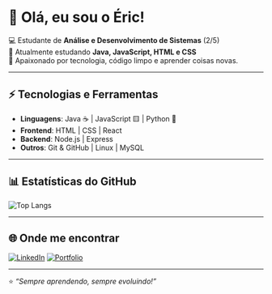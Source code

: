 # 👋 Olá, eu sou o Éric!

💻 Estudante de **Análise e Desenvolvimento de Sistemas** (2/5)  
🌱 Atualmente estudando **Java, JavaScript, HTML e CSS**  
🚀 Apaixonado por tecnologia, código limpo e aprender coisas novas.  

---

## ⚡ Tecnologias e Ferramentas
- **Linguagens**: Java ☕ | JavaScript 🟨 | Python 🐍  
- **Frontend**: HTML | CSS | React  
- **Backend**: Node.js | Express  
- **Outros**: Git & GitHub | Linux | MySQL  

---

## 📊 Estatísticas do GitHub

![Top Langs](https://github-readme-stats.vercel.app/api/top-langs/?username=geovanecodes&layout=compact&theme=dark)

---

## 🌐 Onde me encontrar
[![LinkedIn](https://img.shields.io/badge/LinkedIn-0077B5?style=for-the-badge&logo=linkedin&logoColor=white)]([https://www.linkedin.com/in/](https://www.linkedin.com/in/geovane-codes/))  
[![Portfolio](https://img.shields.io/badge/Portfolio-000?style=for-the-badge&logo=react&logoColor=white)]([https://github.com/geovanecodes](https://github.com/geovanecodes/geovanecodes-portfolio.git))  

---
⭐️ *“Sempre aprendendo, sempre evoluindo!”*
